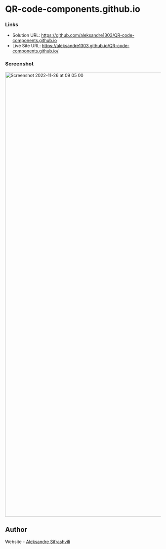 # QR-code-components.github.io


### Links

- Solution URL: https://github.com/aleksandre1303/QR-code-components.github.io
- Live Site URL: https://aleksandre1303.github.io/QR-code-components.github.io/


### Screenshot

<img width="1440" alt="Screenshot 2022-11-26 at 09 05 00" src="https://user-images.githubusercontent.com/67371847/204074559-b371289f-61e2-4eac-a0da-4e706c913e8e.png">


## Author

Website - [Aleksandre Sifrashvili](https://www.linkedin.com/in/aleksandre-sifrashvili-3673a2214/)


